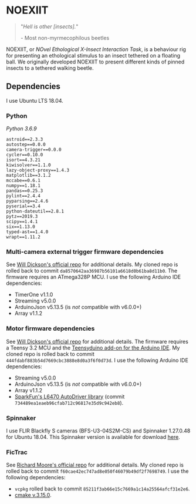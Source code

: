 # NOEXIIT
> "*Hell is other [insects].*"
>
> \- Most non-myrmecophilous beetles

NOEXIIT, or *NOvel Ethological X-Insect Interaction Task*, is a behaviour rig for presenting an ethological stimulus to an insect tethered on a floating ball. We originally developed NOEXIIT to present different kinds of pinned insects to a tethered walking beetle. 

## Dependencies
I use Ubuntu LTS 18.04. 

### Python
_Python 3.6.9_
```
astroid==2.3.3
autostep==0.0.0
camera-trigger==0.0.0
cycler==0.10.0
isort==4.3.21
kiwisolver==1.1.0
lazy-object-proxy==1.4.3
matplotlib==3.1.2
mccabe==0.6.1
numpy==1.18.1
pandas==0.25.3
pylint==2.4.4
pyparsing==2.4.6
pyserial==3.4
python-dateutil==2.8.1
pytz==2019.3
scipy==1.4.1
six==1.13.0
typed-ast==1.4.0
wrapt==1.11.2
```

### Multi-camera external trigger firmware dependencies
See [Will Dickson's official repo](https://github.com/willdickson/camera_trigger) for additional details. My cloned repo is rolled back to commit `da8570642aa36987b56101a6618d0b61ba8d11b0`. The firmware requires an ATmega328P MCU. I use the following Arduino IDE dependencies:
- TimerOne v1.1.0
- Streaming v5.0.0
- ArduinoJson v5.13.5 (is _not_ compatible with v6.0.0+)
- Array v1.1.2 

### Motor firmware dependencies
See [Will Dickson's official repo](https://github.com/willdickson/autostep) for additional details. The firmware requires a Teensy 3.2 MCU and the [Teensyduino add-on for the Arduino IDE](https://www.pjrc.com/teensy/teensyduino.html). My cloned repo is rolled back to commit `444fdabf883b54d7669cbc3888e8d0a3f6f0d73d`. I use the following Arduino IDE dependencies:
- Streaming v5.0.0
- ArduinoJson v5.13.5 (is _not_ compatible with v6.0.0+)
- Array v1.1.2
- [SparkFun's L6470 AutoDriver library](https://github.com/sparkfun/L6470-AutoDriver/tree/master/Libraries/Arduino) (commit `734489ea1eaeb96cfab712c96817e35d9c942eb8`).

### Spinnaker 

I use FLIR Blackfly S cameras (BFS-U3-04S2M-CS) and Spinnaker 1.27.0.48 for Ubuntu 18.04. This Spinnaker version is available for download [here](https://flir.app.boxcn.net/v/SpinnakerSDK/folder/74729115388). 

### FicTrac

See [Richard Moore's official repo](https://github.com/rjdmoore/fictrac) for additional details. My cloned repo is rolled back to commit `f60cae42ec747ad8e050f46079b49df2f7698749`. I use the following dependencies:
- `vcpkg` rolled back to commit `85211f3ab66e15c7669a1c14a25564afcf31e2e6`. 
- [cmake v.3.15.0](https://github.com/Kitware/CMake/releases/tag/v3.15.0).
